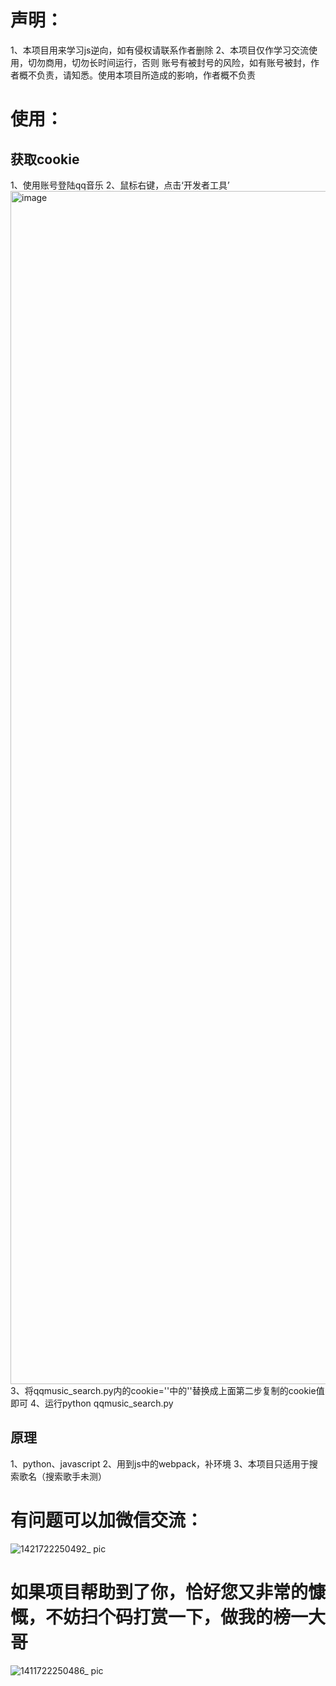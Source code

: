 # 声明：
1、本项目用来学习js逆向，如有侵权请联系作者删除
2、本项目仅作学习交流使用，切勿商用，切勿长时间运行，否则 账号有被封号的风险，如有账号被封，作者概不负责，请知悉。使用本项目所造成的影响，作者概不负责
# 使用：
## 获取cookie
1、使用账号登陆qq音乐
2、鼠标右键，点击‘开发者工具’
<img width="1909" alt="image" src="https://github.com/user-attachments/assets/b62033ec-cdb8-49b0-9b16-4ed497b7ed7a">
3、将qqmusic_search.py内的cookie=''中的''替换成上面第二步复制的cookie值即可
4、运行python qqmusic_search.py
## 原理
1、python、javascript
2、用到js中的webpack，补环境
3、本项目只适用于搜索歌名（搜索歌手未测）
# 有问题可以加微信交流：

![1421722250492_ pic](https://github.com/user-attachments/assets/7cf0c113-0d65-4a14-a730-2a823f008dba)
# 如果项目帮助到了你，恰好您又非常的慷慨，不妨扫个码打赏一下，做我的榜一大哥
![1411722250486_ pic](https://github.com/user-attachments/assets/9389d6ab-b2e0-422e-8d80-4e4417b8776d)
